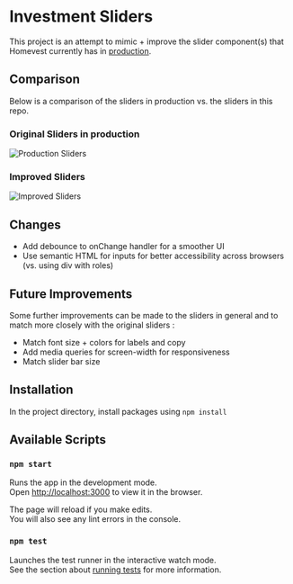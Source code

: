 # Investment Sliders

This project is an attempt to mimic + improve the slider component(s) that Homevest currently has in [production](https://homevest.co/homes/St-Louis-MO/5033-Ulena-Avenue-63116/q2GTETisd65WqvfK8BCd7).

## Comparison

Below is a comparison of the sliders in production vs. the sliders in this repo.

### Original Sliders in production

![Production Sliders](https://media.giphy.com/media/WUZzuoD72xl8yG7smn/giphy.gif)

### Improved Sliders

![Improved Sliders](https://media.giphy.com/media/ic0Y0JvF8WhqrXqUPA/giphy.gif)

## Changes

- Add debounce to onChange handler for a smoother UI
- Use semantic HTML for inputs for better accessibility across browsers (vs. using div with roles)

## Future Improvements

Some further improvements can be made to the sliders in general and to match more closely with the original sliders :

- Match font size + colors for labels and copy
- Add media queries for screen-width for responsiveness
- Match slider bar size

## Installation

In the project directory, install packages using
`npm install`

## Available Scripts

### `npm start`

Runs the app in the development mode.<br />
Open [http://localhost:3000](http://localhost:3000) to view it in the browser.

The page will reload if you make edits.<br />
You will also see any lint errors in the console.

### `npm test`

Launches the test runner in the interactive watch mode.<br />
See the section about [running tests](https://facebook.github.io/create-react-app/docs/running-tests) for more information.
